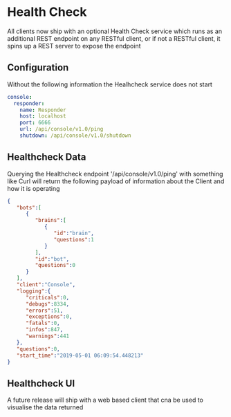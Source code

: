 # Health Check  

All clients now ship with an optional Health Check service which runs as an additional REST endpoint on any RESTful 
client, or if not a RESTful client, it spins up a REST server to expose the endpoint

## Configuration
Without the following information the Healhcheck service does not start

```yaml
console:
  responder:
    name: Responder
    host: localhost
    port: 6666
    url: /api/console/v1.0/ping
    shutdown: /api/console/v1.0/shutdown
```

## Healthcheck Data

Querying the Healthcheck endpoint '/api/console/v1.0/ping' with something like Curl will return the following payload
of information about the Client and how it is operating

```json
{  
   "bots":[  
      {  
         "brains":[  
            {  
               "id":"brain",
               "questions":1
            }
         ],
         "id":"bot",
         "questions":0
      }
   ],
   "client":"Console",
   "logging":{  
      "criticals":0,
      "debugs":8334,
      "errors":51,
      "exceptions":0,
      "fatals":0,
      "infos":847,
      "warnings":441
   },
   "questions":0,
   "start_time":"2019-05-01 06:09:54.448213"
}
```

## Healthcheck UI

A future release will ship with a web based client that cna be used to visualise the data returned




